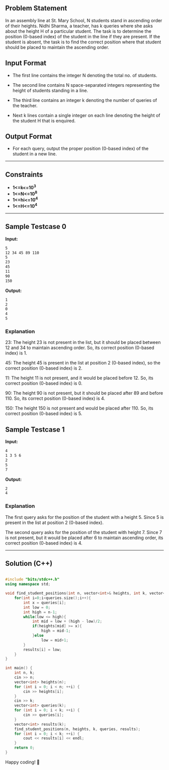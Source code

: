 ## Problem Statement

In an assembly line at St. Mary School, N students stand in ascending order of their heights. Nidhi Sharma, a teacher, has k queries where she asks about the height H of a particular student. The task is to determine the position (0-based index) of the student in the line if they are present. If the student is absent, the task is to find the correct position where that student should be placed to maintain the ascending order.

## Input Format

- The first line contains the integer N denoting the total no. of students.

- The second line contains N space-separated integers representing the height of students standing in a line.

- The third line contains an integer k denoting the number of queries of the teacher.

- Next k lines contain a single integer on each line denoting the height of the student H that is enquired.

## Output Format

- For each query, output the proper position (0-based index) of the student in a new line.

---

## Constraints

- **1<=k<=10<sup>3</sup>**
- **1<=N<=10<sup>8</sup>**
- **1<=hi<=10<sup>4</sup>**
- **1<=H<=10<sup>4</sup>**

---

## Sample Testcase 0

**Input:**
```bash
5
12 34 45 89 110
5
23
45
11
90
150
```

**Output:**
```bash
1
2
0
4
5
```

### Explanation

23: The height 23 is not present in the list, but it should be placed between 12 and 34 to maintain ascending order. So, its correct position (0-based index) is 1.

45: The height 45 is present in the list at position 2 (0-based index), so the correct position (0-based index) is 2.

11: The height 11 is not present, and it would be placed before 12. So, its correct position (0-based index) is 0.

90: The height 90 is not present, but it should be placed after 89 and before 110. So, its correct position (0-based index) is 4.

150: The height 150 is not present and would be placed after 110. So, its correct position (0-based index) is 5.

## Sample Testcase 1

**Input:**
```bash
4
1 3 5 6
2
5
7
```

**Output:**
```bash
2
4
```

### Explanation

The first query asks for the position of the student with a height 5. Since 5 is present in the list at position 2 (0-based index).

The second query asks for the position of the student with height 7. Since 7 is not present, but it would be placed after 6 to maintain ascending order, its correct position (0-based index) is 4.

---

## Solution (C++)

```cpp

#include "bits/stdc++.h"
using namespace std;

void find_student_positions(int n, vector<int>& heights, int k, vector<int>& queries, vector<int>& results) {
    for(int i=0;i<queries.size();i++){
        int x = queries[i];
        int low = 0;
        int high = n-1;
        while(low <= high){
            int mid = low + (high - low)/2;
            if(heights[mid] >= x){
                high = mid-1;
            }else
                low = mid+1;
        }
        results[i] = low;
    }
}

int main() {
    int n, k;
    cin >> n;
    vector<int> heights(n);
    for (int i = 0; i < n; ++i) {
        cin >> heights[i];
    }
    cin >> k;
    vector<int> queries(k);
    for (int i = 0; i < k; ++i) {
        cin >> queries[i];
    }
    vector<int> results(k);
    find_student_positions(n, heights, k, queries, results);
    for (int i = 0; i < k; ++i) {
        cout << results[i] << endl;
    }
    return 0;
}

```


Happy coding! 🚀
